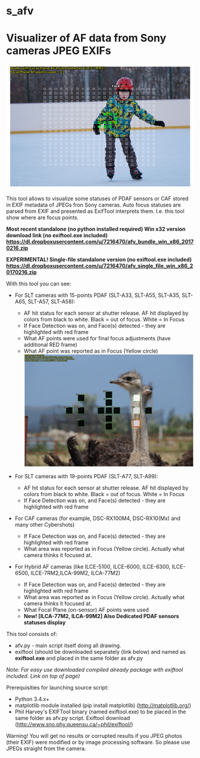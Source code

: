 # s_afv
# Visualizer of AF data from Sony cameras JPEG EXIFs

![alt text](a7rm2_afv.jpeg "AFV tool displaying focus data on photo made with ILCE-7RM2")

This tool allows to visualize some statuses of PDAF sensors or CAF stored in EXIF metadata of JPEGs fron Sony cameras. Auto focus statuses are parsed from EXIF and presented as ExifTool interprets them. 
I.e. this tool show where are focus points.

**Most recent standalone (no python installed required) Win x32 version download link (no exiftool.exe included)**
**https://dl.dropboxusercontent.com/u/7216470/afv_bundle_win_x86_20170216.zip**

**EXPERIMENTAL! Single-file standalone version (no exiftool.exe included)**
**https://dl.dropboxusercontent.com/u/7216470/afv_single_file_win_x86_20170216.zip**

With this tool you can see:
- For SLT cameras with 15-points PDAF (SLT-A33, SLT-A55, SLT-A35, SLT-A65, SLT-A57, SLT-A58):
  - AF hit status for each sensor at shutter release. AF hit displayed by colors from black to white. Black = out of focus. White = In Focus
  - If Face Detection was on, and Face(s) detected - they are highlighted with red frame
  - What AF points were used for final focus adjustments (have additional RED frame)
  - What AF point was reported as in Focus (Yellow circle)
![alt text](pics/afv_a57_2.JPG "AF points statuses on SLT-A57 photo")
  
- For SLT cameras with 19-points PDAF (SLT-A77, SLT-A99):
  - AF hit status for each sensor at shutter release. AF hit displayed by colors from black to white. Black = out of focus. White = In Focus
  - If Face Detection was on, and Face(s) detected - they are highlighted with red frame
  
- For CAF cameras (for example, DSC-RX100M4, DSC-RX10(Mx) and many other Cybershots)
  - If Face Detection was on, and Face(s) detected - they are highlighted with red frame
  - What area was reported as in Focus (Yellow circle). Actually what camera thinks it focused at.
  
- For Hybrid AF cameras (like ILCE-5100, ILCE-6000, ILCE-6300, ILCE-6500, ILCE-7RM2,ILCA-99M2, ILCA-77M2)
  - If Face Detection was on, and Face(s) detected - they are highlighted with red frame
  - What area was reported as in Focus (Yellow circle). Actually what camera thinks it focused at.
  - What Focal Plane (on-sensor) AF points were used
  - **New! [ILCA-77M2, ILCA-99M2] Also Dedicated PDAF sensors statuses display**
  
This tool consists of:
  - afv.py - main script itself doing all drawing.
  - exiftool (should be downloaded separately (link below) and named as **exiftool.exe** and placed in the same folder as afv.py
  
  *Note: For easy use downloaded compiled already package with exiftool included. Link on top  of page)*
  
Prerequisities for launching source script:
  - Python 3.4.x+
  - matplotlib module installed (pip install matplotlib) (http://matplotlib.org/)
  - Phil Harvey's EXIFTool binary (named exiftool.exe) to be placed in the same folder as afv.py script. Exiftool download (http://www.sno.phy.queensu.ca/~phil/exiftool/)

Warning! You will get no results or corrupted results if you JPEG photos (their EXIF) were modified or by image processing software. So please use JPEGs straight from the camera.
